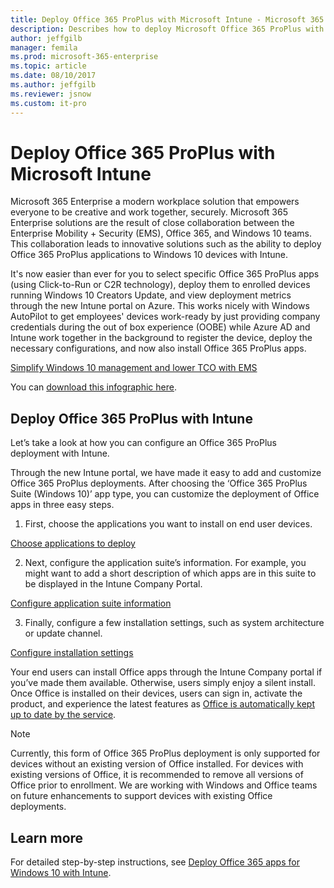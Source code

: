 ```yaml
---
title: Deploy Office 365 ProPlus with Microsoft Intune - Microsoft 365 Enterprise | Microsoft Docs
description: Describes how to deploy Microsoft Office 365 ProPlus with Microsoft Intune.
author: jeffgilb
manager: femila
ms.prod: microsoft-365-enterprise
ms.topic: article
ms.date: 08/10/2017
ms.author: jeffgilb
ms.reviewer: jsnow
ms.custom: it-pro
---
```


# Deploy Office 365 ProPlus with Microsoft Intune
Microsoft 365 Enterprise a modern workplace solution that empowers everyone to be creative and work together, securely. Microsoft 365 Enterprise solutions are the result of close collaboration between the Enterprise Mobility + Security (EMS), Office 365, and Windows 10 teams. This collaboration leads to innovative solutions such as the ability to deploy Office 365 ProPlus applications to Windows 10 devices with Intune. 

It's now easier than ever for you to select specific Office 365 ProPlus apps (using Click-to-Run or C2R technology), deploy them to enrolled devices running Windows 10 Creators Update, and view deployment metrics through the new Intune portal on Azure. This works nicely with Windows AutoPilot to get employees' devices work-ready by just providing company credentials during the out of box experience (OOBE) while Azure AD and Intune work together in the background to register the device, deploy the necessary configurations, and now also install Office 365 ProPlus apps.

[Simplify Windows 10 management and lower TCO with EMS](./media/deploy-office-proplus-intune/deploy-office-proplus-intune/windows-10-management-ems.png)

You can [download this infographic here](https://gallery.technet.microsoft.com/Infographic-Simplify-37e77674).

## Deploy Office 365 ProPlus with Intune 
Let’s take a look at how you can configure an Office 365 ProPlus deployment with Intune.

Through the new Intune portal, we have made it easy to add and customize Office 365 ProPlus deployments. After choosing the ‘Office 365 ProPlus Suite (Windows 10)’ app type, you can customize the deployment of Office apps in three easy steps.

1. First, choose the applications you want to install on end user devices.

[Choose applications to deploy](./media/deploy-office-proplus-intune/Configure-App-Suite-1024x858.png)

2. Next, configure the application suite’s information. For example, you might want to add a short description of which apps are in this suite to be displayed in the Intune Company Portal.

[Configure application suite information](./media/deploy-office-proplus-intune/App-Suite-Informaiton-1024x858.png)

3. Finally, configure a few installation settings, such as system architecture or update channel.

[Configure installation settings](./media/deploy-office-proplus-intune/App-Suite-Settings-1024x858.png)

Your end users can install Office apps through the Intune Company portal if you’ve made them available. Otherwise, users simply enjoy a silent install. Once Office is installed on their devices, users can sign in, activate the product, and experience the latest features as [Office is automatically kept up to date  by the service](https://support.office.com/article/Overview-of-update-channels-for-Office-365-ProPlus-9ccf0f13-28ff-4975-9bd2-7e4ea2fefef4).

> [!NOTE]
> Currently, this form of Office 365 ProPlus deployment is only supported for devices without an existing version of Office installed. For devices with existing versions of Office, it is recommended to remove all versions of Office prior to enrollment. We are working with Windows and Office teams on future enhancements to support devices with existing Office deployments.

## Learn more
For detailed step-by-step instructions, see [Deploy Office 365 apps for Windows 10 with Intune](https://docs.microsoft.com/intune/apps-add-office365).